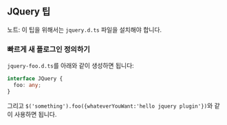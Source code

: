 ## JQuery 팁

노트: 이 팁을 위해서는 `jquery.d.ts` 파일을 설치해야 합니다.

### 빠르게 새 플로그인 정의하기

`jquery-foo.d.ts`를 아래와 같이 생성하면 됩니다:

```ts
interface JQuery {
  foo: any;
}
```

그리고 `$('something').foo({whateverYouWant:'hello jquery plugin'})`와 같이 사용하면 됩니다.
